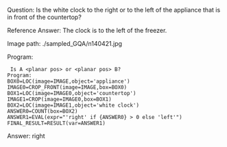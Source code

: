 Question: Is the white clock to the right or to the left of the appliance that is in front of the countertop?

Reference Answer: The clock is to the left of the freezer.

Image path: ./sampled_GQA/n140421.jpg

Program:

```
 Is A <planar pos> or <planar pos> B?
Program:
BOX0=LOC(image=IMAGE,object='appliance')
IMAGE0=CROP_FRONT(image=IMAGE,box=BOX0)
BOX1=LOC(image=IMAGE0,object='countertop')
IMAGE1=CROP(image=IMAGE0,box=BOX1)
BOX2=LOC(image=IMAGE1,object='white clock')
ANSWER0=COUNT(box=BOX2)
ANSWER1=EVAL(expr="'right' if {ANSWER0} > 0 else 'left'")
FINAL_RESULT=RESULT(var=ANSWER1)
```
Answer: right


